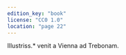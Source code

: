 ```yaml
---
edition_key: "book"
license: "CC0 1.0"
location: "page 22"
---
```

Illustriss.* venit a Vienna ad Trebonam.
